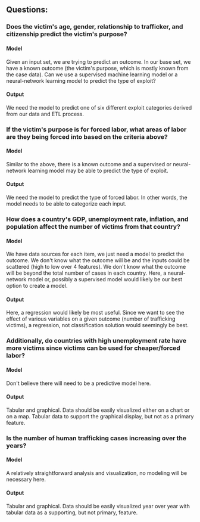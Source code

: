 ## Questions:
### Does the victim's age, gender, relationship to trafficker, and citizenship predict the victim's purpose?
#### Model
Given an input set, we are trying to predict an outcome. In our base set, we have a known outcome (the victim's purpose, which is mostly known from the case data). Can we use a supervised machine learning model or a neural-network learning model to predict the type of exploit?

#### Output
We need the model to predict one of six different exploit categories derived from our data and ETL process.

### If the victim's purpose is for forced labor, what areas of labor are they being forced into based on the criteria above?
#### Model
Similar to the above, there is a known outcome and a supervised or neural-network learning model may be able to predict the type of exploit.

#### Output
We need the model to predict the type of forced labor. In other words, the model needs to be able to categorize each input.

### How does a country's GDP, unemployment rate, inflation, and population affect the number of victims from that country?
#### Model
We have data sources for each item, we just need a model to predict the outcome. We don't know what the outcome will be and the inputs could be scattered (high to low over 4 features). We don't know what the outcome will be beyond the total number of cases in each country. Here, a neural-network model or, possibly a supervised model would likely be our best option to create a model.

#### Output
Here, a regression would likely be most useful. Since we want to see the effect of various variables on a given outcome (number of trafficking victims), a regression, not classification solution would seemingly be best.

### Additionally, do countries with high unemployment rate have more victims since victims can be used for cheaper/forced labor?
#### Model
Don't believe there will need to be a predictive model here.

#### Output
Tabular and graphical. Data should be easily visualized either on a chart or on a map. Tabular data to support the graphical display, but not as a primary feature.

### Is the number of human trafficking cases increasing over the years?
#### Model
A relatively straightforward analysis and visualization, no modeling will be necessary here.

#### Output
Tabular and graphical. Data should be easily visualized year over year with tabular data as a supporting, but not primary, feature.